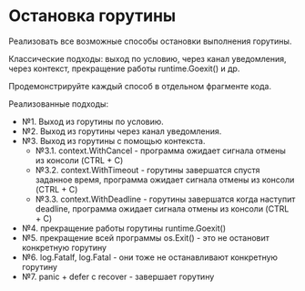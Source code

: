 # Остановка горутины
Реализовать все возможные способы остановки выполнения горутины.

Классические подходы: выход по условию, через канал уведомления, через контекст, прекращение работы runtime.Goexit() и др.

Продемонстрируйте каждый способ в отдельном фрагменте кода.


Реализованные подходы:

- №1. Выход из горутины по условию.
- №2. Выход из горутины через канал уведомления.
- №3. Выход из горутины c помощью контекста.
    - №3.1. context.WithCancel - программа ожидает сигнала отмены из консоли (CTRL + C)
    - №3.2. context.WithTimeout - горутины завершатся спустя заданное время, программа ожидает сигнала отмены из консоли (CTRL + C)
    - №3.3. context.WithDeadline - горутины завершатся когда наступит deadline, программа ожидает сигнала отмены из консоли (CTRL + C)
- №4. прекращение работы горутины runtime.Goexit()
- №5. прекращение всей программы os.Exit() - это не остановит конкретную горутину
- №6. log.Fatalf, log.Fatal - они тоже не останавливают конкретную горутину
- №7. panic + defer с recover - завершает горутину